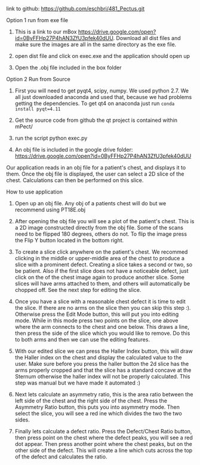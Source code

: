 link to github: https://github.com/eschbri/481_Pectus.git

Option 1 run from exe file

1. This is a link to our mBox https://drive.google.com/open?id=0ByFFHp27P4hAN3ZfU3pfek40dUU. Download all dist files and make sure the images are all in the same directory as the exe file.

2. open dist file and click on exec.exe and the application should open up

3. Open the .obj file included in the box folder

Option 2 Run from Source

1. First you will need to get pyqt4, scipy, numpy. We used python 2.7. We all just downloaded anaconda and used that, because we had problems getting the dependencies. To get qt4 on anaconda just run `conda install pyqt=4.11`

2. Get the source code from github the qt project is contained within mPect/

3. run the script python exec.py

4. An obj file is included in the google drive folder: https://drive.google.com/open?id=0ByFFHp27P4hAN3ZfU3pfek40dUU

Our application reads in an obj file for a patient's chest, and displays it to them. Once the obj file is displayed, the user can select a 2D slice of the chest. Calculations can then be performed on this slice.

How to use application

1. Open up an obj file. Any obj of a patients chest will do but we recommend using PT18E.obj

2. After opening the obj file you will see a plot of the patient's chest. This is a 2D image constructed directly from the obj file. Some of the scans need to be flipped 180 degrees, others do not. To flip the image press the Flip Y button located in the bottom right.

3. To create a slice click anywhere on the patient's chest. We recommed clicking in the middle or upper-middle area of the chest to produce a slice with a prominent defect. Creating a slice takes a second or two, so be patient. Also if the first slice does not have a noticeable defect, just click on the of the chest image again to produce another slice. Some slices will have arms attached to them, and others will automatically be chopped off. See the next step for editing the slice.

4. Once you have a slice with a reasonable chest defect it is time to edit the slice. If there are no arms on the slice then you can skip this step :). Otherwise press the Edit Mode button, this will put you into editing mode. While in this mode press two points on the slice, one above where the arm connects to the chest and one below. This draws a line, then press the side of the slice which you would like to remove. Do this to both arms and then we can use the editing features.

5. With our edited slice we can press the Haller Index button, this will draw the Haller index on the chest and display the calculated value to the user. Make sure before you press the haller button the 2d slice has the arms properly cropped and that the slice has a standard concave at the Sternum otherwise the haller index will not be properly calculated. This step was manual but we have made it automated :)

6. Next lets calculate an asymmetry ratio, this is the area ratio between the left side of the chest and the right side of the chest. Press the Asymmetry Ratio button, this puts you into asymmetry mode. Then select the slice, you will see a red ine which divides the two the two sides. 

7. Finally lets calculate a defect ratio. Press the Defect/Chest Ratio button, then press point on the chest where the defect peaks, you will see a red dot appear. Then press another point where the chest peaks, but on the other side of the defect. This will create a line which cuts across the top of the defect and calculates the ratio.
